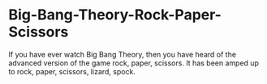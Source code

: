 # Big-Bang-Theory-Rock-Paper-Scissors
If you have ever watch Big Bang Theory, then you have heard of the advanced version of the game rock, paper, scissors. 
It has been amped up to rock, paper, scissors, lizard, spock.
